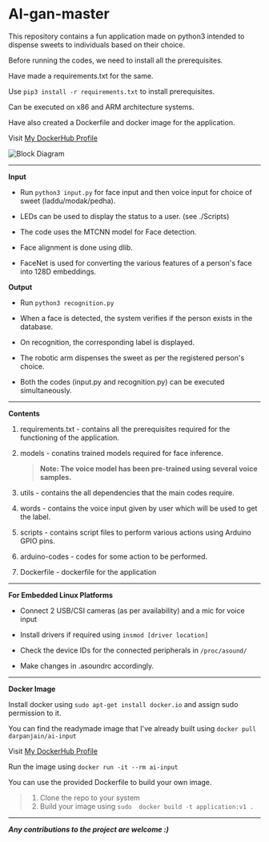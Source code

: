 # AI-gan-master


This repository contains a fun application made on python3 intended to dispense sweets to individuals based on their choice.

Before running the codes, we need to install all the prerequisites. 

Have made a requirements.txt for the same. 

Use ``` pip3 install -r requirements.txt ``` to install prerequisites.

Can be executed on x86 and ARM architecture systems.

Have also created a Dockerfile and docker image for the application. 

Visit [My DockerHub Profile](https://hub.docker.com/u/darpanjain/ "DockerHub Profile darpan-jain")

![Block Diagram](https://github.com/darpan-jain/ai-gan-master/blob/master/overview.png)

***

**Input**

 - Run ``` python3 input.py ``` for face input and then voice input for choice of sweet (laddu/modak/pedha).

 - LEDs can be used to display the status to a user. (see ./Scripts)

 - The code uses the MTCNN model for Face detection.

 - Face alignment is done using dlib.

 - FaceNet is used for converting the various features of a person's face into 128D embeddings.

**Output**

 - Run ``` python3 recognition.py ```

 - When a face is detected, the system verifies if the person exists in the database.

 - On recognition, the corresponding label is displayed.

 - The robotic arm dispenses the sweet as per the registered person's choice.
 
- Both the codes (input.py and recognition.py) can be executed simultaneously. 

***

**Contents**

1. requirements.txt - contains all the prerequisites required for the functioning of the application.

2. models - conatins trained models required for face inference.
	>  **Note: The voice model has been pre-trained using several voice samples.**

3. utils - contains the all dependencies that the main codes require.

4. words - contains the voice input given by user which will be used to get the label.

5. scripts - contains script files to perform various actions using Arduino GPIO pins. 

6. arduino-codes - codes for some action to be performed. 

7. Dockerfile - dockerfile for the application 

***

**For Embedded Linux Platforms**

- Connect 2 USB/CSI cameras (as per availability) and a mic for voice input

- Install drivers if required using ```insmod [driver location]```

- Check the device IDs for the connected peripherals in ```/proc/asound/```

- Make changes in .asoundrc accordingly.

***

**Docker Image**

Install docker using ```sudo apt-get install docker.io``` and assign sudo permission to it.

You can find the readymade image that I've already built using ``` docker pull darpanjain/ai-input ```

Visit [My DockerHub Profile](https://hub.docker.com/u/darpanjain/ "DockerHub Profile darpan-jain")

Run the image using ``` docker run -it --rm ai-input ```

You can use the provided Dockerfile to build your own image.

> 1. Clone the repo to your system
> 2. Build your image using ``` sudo  docker build -t application:v1 . ```

***

**_Any contributions to the project are welcome :)_**
